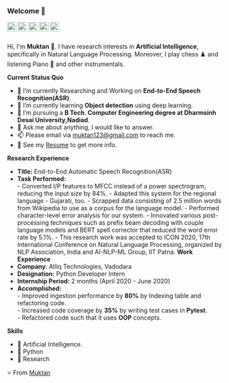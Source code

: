 ### Welcome 👋

<a href="https://www.linkedin.com/in/muktan-patel/">
  <img align="left" alt="LinkedIn" width="22px" src="https://cdn.jsdelivr.net/npm/simple-icons@3.1.0/icons/linkedin.svg" />
</a>
<a href="muktan123@gmail.com">
  <img align="left" alt="'Gmail" width="22px" src="https://cdn.jsdelivr.net/npm/simple-icons@3.1.0/icons/gmail.svg" />
</a>
<a href="https://www.codechef.com/users/muktan123">
  <img align="left" alt="CodeChaef" width="22px" src="https://api.iconify.design/simple-icons:codechef.svg" />
</a>
<a href="https://leetcode.com/muktan123/">
  <img align="left" alt="LeetCode" width="22px" src="https://api.iconify.design/simple-icons:leetcode.svg" />
</a>
<a href="https://www.kaggle.com/muktan">
  <img align="left" alt="Kaggle" width="22px" src="https://cdn.jsdelivr.net/npm/simple-icons@3.1.0/icons/kaggle.svg" />
</a>

<br />
<br />

Hi, I'm <b>Muktan</b> 👋. I have research interests in <b>Artificial Intelligence</b>, specifically in Natural Language Processing. Moreover, I play chess ♟️ and listening Piano 🎹 and other instrumentals.

**Current Status Quo**

- 🔭 I’m currently Researching and Working on <b>End-to-End Speech Recognition(ASR)</b>.
- 🌱 I’m currently learning <b>Object detection</b> using deep learning.
- 💼 I’m pursuing a <b>B Tech. Computer Engineering degree at Dharmsinh Desai University,Nadiad</b>.
- 💬 Ask me about anything, I would like to answer.
- 📫 Please email via muktan123@gmail.com to reach me.
- 👀 See my [Resume](https://drive.google.com/file/d/1OdeaMP59QEVeTXUIzx6o-4AtJW-XQ4Gq/view?usp=sharing) to get more info.

**Research Experience**
- <b>Title:</b> End-to-End Automatic Speech Recognition(ASR)
- <b>Task Performed:</b><br/>
      - Converted I/P features to MFCC instead of a power spectrogram, reducing the input size by 84%.
      - Adapted this system for the regional language - Gujarati, too.
      - Scrapped data consisting of 2.5 million words from Wikipedia to use as a corpus for the language model.
      - Performed character-level error analysis for our system.
      - Innovated various post-processing techniques such as prefix beam decoding with couple language models and BERT spell corrector that reduced the word error rate by 5.1%.
      - This research work was accepted to ICON 2020, 17th International Conference on Natural Language Processing, organized by NLP Association, India and AI-NLP-ML Group, IIT Patna.
**Work Experience**
- <b>Company</b>: Atliq Technologies, Vadodara
- <b>Designation:</b> Python Developer Intern
- <b>Internship Period:</b> 2 months (April 2020 - June 2020)
- <b>Accomplished:</b><br/>
      - Improved ingestion performance by <b>80%</b> by Indexing table and refactoring code.<br/>
      - Increased code coverage by <b>35%</b> by writing test cases in <b>Pytest</b>.<br/>
      - Refactored code such that it uses <b>OOP</b> concepts.<br/>

**Skills**

- 🎯 Artificial Intelligence.
- 🎯 Python
- 🎯 Research

⭐️ From [Muktan](https://github.com/Muktan)
